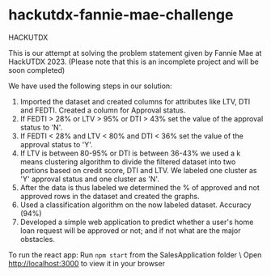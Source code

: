 # hackutdx-fannie-mae-challenge
HACKUTDX

This is our attempt at solving the problem statement given by Fannie Mae at HackUTDX 2023. 
(Please note that this is an incomplete project and will be soon completed)

We have used the following steps in our solution:
1) Imported the dataset and created columns for attributes like LTV, DTI and FEDTI. Created a column for Approval status.
2) If FEDTI > 28% or LTV > 95% or DTI > 43% set the value of the approval status to 'N'.
3) If FEDTI < 28% and LTV < 80% and DTI < 36% set the value of the approval status to 'Y'.
4) If LTV is between 80-95% or DTI is between 36-43% we used a k means clustering algorithm to divide the filtered dataset into two portions based on credit score, DTI and LTV. We labeled one cluster as 'Y' approval status and one cluster as 'N'.
5) After the data is thus labeled we determined the % of approved and not approved rows in the dataset and created the graphs.
6) Used a classification algorithm on the now labeled dataset. Accuracy (94%)
7) Developed a simple web application to predict whether a user's home loan request will be approved or not; and if not what are the major obstacles.

To run the react app:
Run `npm start` from the SalesApplication folder
\ Open [http://localhost:3000](http://localhost:3000) to view it in your browser
